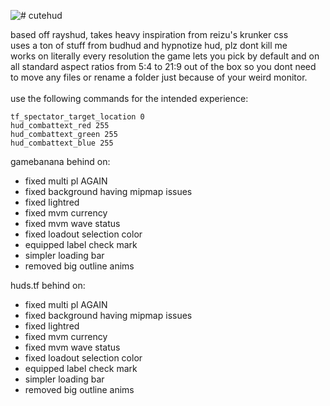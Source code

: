 ![# cutehud](https://raw.githubusercontent.com/quickkennedy/cutehud/main/logo.png)

 
based off rayshud, takes heavy inspiration from reizu's krunker css <br>
uses a ton of stuff from budhud and hypnotize hud, plz dont kill me <br>
works on literally every resolution the game lets you pick by default and on all standard aspect ratios from 5:4 to 21:9 out of the box so you dont need to move any files or rename a folder just because of your weird monitor.<br><br>
use the following commands for the intended experience:<br>
```
tf_spectator_target_location 0
hud_combattext_red 255
hud_combattext_green 255
hud_combattext_blue 255
```

gamebanana behind on:
- fixed multi pl AGAIN
- fixed background having mipmap issues
- fixed lightred
- fixed mvm currency
- fixed mvm wave status
- fixed loadout selection color
- equipped label check mark
- simpler loading bar
- removed big outline anims

huds.tf behind on:
- fixed multi pl AGAIN
- fixed background having mipmap issues
- fixed lightred
- fixed mvm currency
- fixed mvm wave status
- fixed loadout selection color
- equipped label check mark
- simpler loading bar
- removed big outline anims